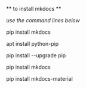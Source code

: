 ** to install mkdocs **

*use the command lines below*

pip install mkdocs

apt install python-pip

pip install --upgrade pip

pip install mkdocs

pip install mkdocs-material

